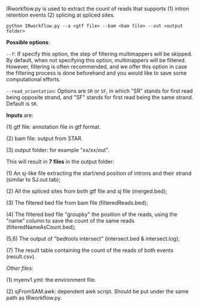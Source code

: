 IRworkflow.py is used to extract the count of reads that supports (1) intron retention events (2) splicing at spliced sites.

```
python IRworkflow.py --a <gtf file> --bam <bam file> --out <output folder>
```

**Possible options**:

`--f`: If specify this option, the step of filtering multimappers will be skipped. By default, when not specifying this option, multimappers will be filtered. However, filtering is often recommended, and we offer this option in case the filtering process is done beforehand and you would like to save some computational efforts.

`--read_orientation`: Options are `SR` or `SF`, in which "SR" stands for first read being opposite strand, and "SF" stands for first read being the same strand. Default is `SR`.

**Inputs** are:

(1) gtf file: annotation file in gtf format.

(2) bam file: output from STAR.

(3) output folder: for example "xx/xx/out".

This will result in **7 files** in the output folder:

(1) An sj-like file extracting the start/end position of introns and their strand (similar to SJ.out.tab);

(2) All the spliced sites from both gtf file and sj file (merged.bed);

(3) The filtered bed file from bam file (filteredReads.bed);

(4) The filtered bed flle "groupby" the position of the reads, using the "name" column to save the count of the same reads (filteredNameAsCount.bed);

(5,6) The output of "bedtools intersect" (intersect.bed & intersect.log);

(7) The result table containing the count of the reads of both events (result.csv).

*Other files:*

(1) myenv1.yml: the environment file.

(2) sjFromSAM.awk: dependent awk script. Should be put under the same path as IRworkflow.py.
